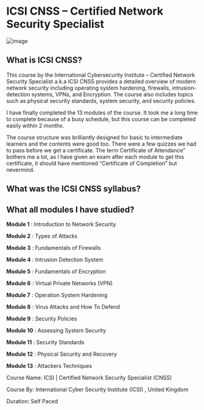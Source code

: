 # ICSI CNSS – Certified Network Security Specialist
![image](https://s3.amazonaws.com/thinkific/file_uploads/231374/images/aae/550/c27/CNSS_Badge.png)
## What is ICSI CNSS?
This course by the International Cybersecurity Institute – Certified Network Security Specialist a.k.a ICSI CNSS provides a detailed overview of modern network security including operating system hardening, firewalls, intrusion-detection systems, VPNs, and Encryption. The course also includes topics such as physical security standards, system security, and security policies.

I have finally completed the 13 modules of the course. It took me a long time to complete because of a busy schedule, but this course can be completed easily within 2 months.

The course structure was brilliantly designed for basic to intermediate learners and the contents were good too. There were a few quizzes we had to pass before we get a certificate. The term Certificate of Attendance” bothers me a lot, as I have given an exam after each module to get this certificate, it should have mentioned “Certificate of Completion” but nevermind.

## What was the ICSI CNSS syllabus?
## What all modules I have studied?

**Module 1** : Introduction to Network Security

**Module 2** : Types of Attacks

**Module 3** : Fundamentals of Firewalls

**Module 4** : Intrusion Detection System

**Module 5** : Fundamentals of Encryption

**Module 6** : Virtual Private Networks (VPN)

**Module 7** : Operation System Hardening

**Module 8** : Virus Attacks and How To Defend

**Module 9** : Security Policies

**Module 10** : Assessing System Security

**Module 11** : Security Standards

**Module 12** : Physical Security and Recovery

**Module 13** : Attackers Techniques

Course Name: ICSI | Certified Network Security Specialist (CNSS)

Course By: International Cyber Security Institute (ICSI) , United Kingdom

Duration: Self Paced
